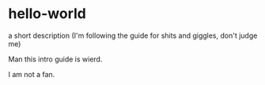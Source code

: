# hello-world
a short description (I'm following the guide for shits and giggles, don't judge me)

Man this intro guide is wierd.

I am not a fan.

